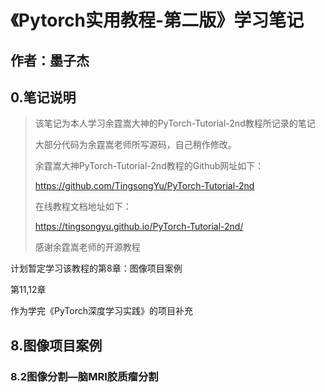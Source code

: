 # 《Pytorch实用教程-第二版》学习笔记

## 作者：墨子杰

## 0.笔记说明

> 该笔记为本人学习余霆嵩大神的PyTorch-Tutorial-2nd教程所记录的笔记
>
> 大部分代码为余霆嵩老师所写源码，自己稍作修改。
>
> 余霆嵩大神PyTorch-Tutorial-2nd教程的Github网址如下：
>
> https://github.com/TingsongYu/PyTorch-Tutorial-2nd
>
> 在线教程文档地址如下：
> 
> https://tingsongyu.github.io/PyTorch-Tutorial-2nd/
>
> 感谢余霆嵩老师的开源教程

计划暂定学习该教程的第8章：图像项目案例

第11,12章

作为学完《PyTorch深度学习实践》的项目补充

## 8.图像项目案例

### 8.2图像分割—脑MRI胶质瘤分割

